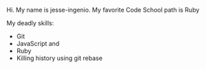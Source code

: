 Hi. My name is jesse-ingenio.
My favorite Code School path is Ruby

My deadly skills: 
* Git
* JavaScript and 
* Ruby
* Killing history using git rebase